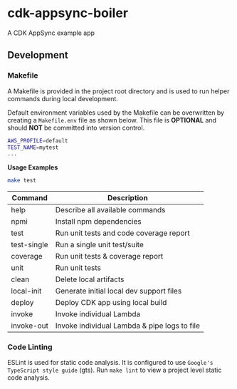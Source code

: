 # cdk-appsync-boiler

A CDK AppSync example app

## Development

### Makefile
A Makefile is provided in the project root directory and is used to run helper commands during local development.

Default environment variables used by the Makefile can be overwritten by creating a `Makefile.env` file as shown below. This file is **OPTIONAL** and should **NOT** be committed into version control.

```bash
AWS_PROFILE=default
TEST_NAME=mytest
...
```

**Usage Examples**
```bash
make test
```

| Command     | Description                                  |
| ----------- | -------------------------------------------- |
| help        | Describe all available commands              |
| npmi        | Install npm dependencies                     |
| test        | Run unit tests and code coverage report      |
| test-single | Run a single unit test/suite                 |
| coverage    | Run unit tests & coverage report             |
| unit        | Run unit tests                               |
| clean       | Delete local artifacts                       |
| local-init  | Generate initial local dev support files     |
| deploy      | Deploy CDK app using local build             |
| invoke      | Invoke individual Lambda                     |
| invoke-out  | Invoke individual Lambda & pipe logs to file |


### Code Linting

ESLint is used for static code analysis. It is configured to use `Google's TypeScript style guide` (gts).
Run `make lint` to view a project level static code analysis.
